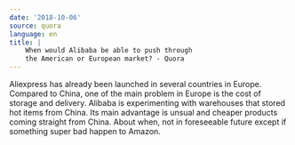 ```yaml
---
date: '2018-10-06'
source: quora
language: en
title: |
    When would Alibaba be able to push through
    the American or European market? - Quora
---
```


Aliexpress has already been launched in several countries in Europe.
Compared to China, one of the main problem in Europe is the cost of
storage and delivery. Alibaba is experimenting with warehouses that
stored hot items from China. Its main advantage is unsual and cheaper
products coming straight from China. About when, not in foreseeable
future except if something super bad happen to Amazon.
